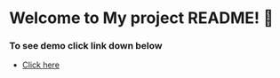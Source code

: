 
# Welcome to My project README! 👋

### To see demo click link down below
- [Click here](https://chrip-landing.netlify.app/)

